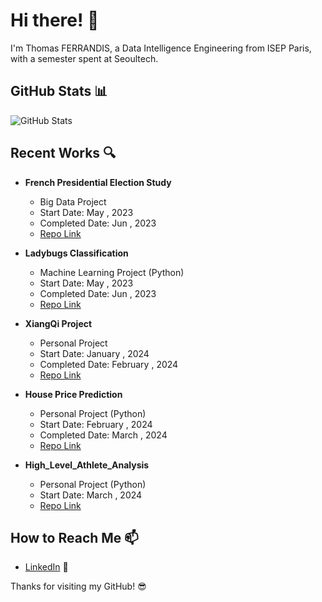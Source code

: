 # Hi there! 👋

I'm Thomas FERRANDIS, a Data Intelligence Engineering from ISEP Paris, with a semester spent at Seoultech.


## GitHub Stats 📊

![GitHub Stats](https://github-readme-stats.vercel.app/api?username=Nimzonimzo&show_icons=true&count_private=true&theme=radical)

## Recent Works 🔍

- **French Presidential Election Study**
  - Big Data Project
  - Start Date: May , 2023
  - Completed Date: Jun , 2023
  - [Repo Link](https://github.com/Nimzonimzo/BBD_Project_ISEP)

- **Ladybugs Classification**
  - Machine Learning Project (Python)
  - Start Date: May , 2023
  - Completed Date: Jun , 2023
  - [Repo Link](https://github.com/Nimzonimzo/Ladybug_Project_ISEP)

- **XiangQi Project**
  - Personal Project
  - Start Date: January , 2024
  - Completed Date: February , 2024
  - [Repo Link](https://github.com/Nimzonimzo/XiangqiGame)

- **House Price Prediction**
  - Personal Project (Python)
  - Start Date: February , 2024
  - Completed Date: March , 2024
  - [Repo Link](https://github.com/Nimzonimzo/House-Price-Prediction)
 
- **High_Level_Athlete_Analysis**
  - Personal Project (Python)
  - Start Date: March , 2024
  - [Repo Link](https://github.com/Nimzonimzo/High_Level_Athlete_Analysis)

## How to Reach Me 📫

- [LinkedIn](https://www.linkedin.com/in/thomas-ferrandis/) 💼

Thanks for visiting my GitHub! 😎
